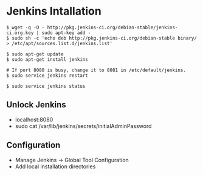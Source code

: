 # Jenkins Intallation


```shell
$ wget -q -O - http://pkg.jenkins-ci.org/debian-stable/jenkins-ci.org.key | sudo apt-key add -
$ sudo sh -c 'echo deb http://pkg.jenkins-ci.org/debian-stable binary/ > /etc/apt/sources.list.d/jenkins.list'

$ sudo apt-get update
$ sudo apt-get install jenkins

# If port 8080 is busy, change it to 8081 in /etc/default/jenkins.
$ sudo service jenkins restart

$ sudo service jenkins status
```

## Unlock Jenkins

- localhost:8080
- sudo cat /var/lib/jenkins/secrets/initialAdminPassword

## Configuration

- Manage Jenkins -> Global Tool Configuration
- Add local installation directories
